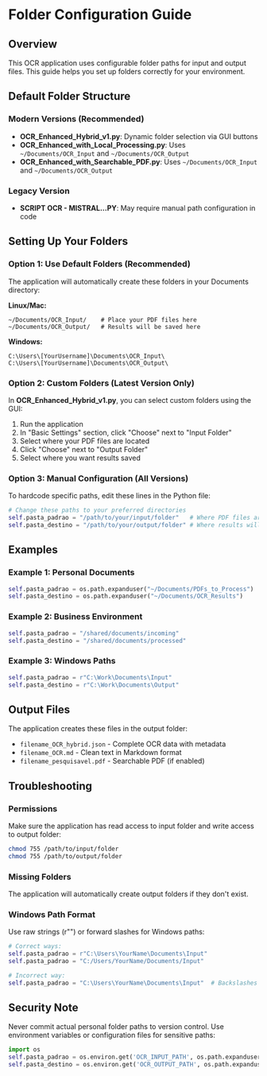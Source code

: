 # Folder Configuration Guide

## Overview
This OCR application uses configurable folder paths for input and output files. This guide helps you set up folders correctly for your environment.

## Default Folder Structure

### Modern Versions (Recommended)
- **OCR_Enhanced_Hybrid_v1.py**: Dynamic folder selection via GUI buttons
- **OCR_Enhanced_with_Local_Processing.py**: Uses `~/Documents/OCR_Input` and `~/Documents/OCR_Output`
- **OCR_Enhanced_with_Searchable_PDF.py**: Uses `~/Documents/OCR_Input` and `~/Documents/OCR_Output`

### Legacy Version
- **SCRIPT OCR - MISTRAL...PY**: May require manual path configuration in code

## Setting Up Your Folders

### Option 1: Use Default Folders (Recommended)
The application will automatically create these folders in your Documents directory:

**Linux/Mac:**
```
~/Documents/OCR_Input/    # Place your PDF files here
~/Documents/OCR_Output/   # Results will be saved here
```

**Windows:**
```
C:\Users\[YourUsername]\Documents\OCR_Input\
C:\Users\[YourUsername]\Documents\OCR_Output\
```

### Option 2: Custom Folders (Latest Version Only)
In **OCR_Enhanced_Hybrid_v1.py**, you can select custom folders using the GUI:

1. Run the application
2. In "Basic Settings" section, click "Choose" next to "Input Folder"
3. Select where your PDF files are located
4. Click "Choose" next to "Output Folder"  
5. Select where you want results saved

### Option 3: Manual Configuration (All Versions)
To hardcode specific paths, edit these lines in the Python file:

```python
# Change these paths to your preferred directories
self.pasta_padrao = "/path/to/your/input/folder"   # Where PDF files are located
self.pasta_destino = "/path/to/your/output/folder" # Where results will be saved
```

## Examples

### Example 1: Personal Documents
```python
self.pasta_padrao = os.path.expanduser("~/Documents/PDFs_to_Process")
self.pasta_destino = os.path.expanduser("~/Documents/OCR_Results")
```

### Example 2: Business Environment
```python
self.pasta_padrao = "/shared/documents/incoming"
self.pasta_destino = "/shared/documents/processed"
```

### Example 3: Windows Paths
```python
self.pasta_padrao = r"C:\Work\Documents\Input"
self.pasta_destino = r"C:\Work\Documents\Output"
```

## Output Files

The application creates these files in the output folder:

- `filename_OCR_hybrid.json` - Complete OCR data with metadata
- `filename_OCR.md` - Clean text in Markdown format  
- `filename_pesquisavel.pdf` - Searchable PDF (if enabled)

## Troubleshooting

### Permissions
Make sure the application has read access to input folder and write access to output folder:

```bash
chmod 755 /path/to/input/folder
chmod 755 /path/to/output/folder
```

### Missing Folders
The application will automatically create output folders if they don't exist.

### Windows Path Format
Use raw strings (r"") or forward slashes for Windows paths:

```python
# Correct ways:
self.pasta_padrao = r"C:\Users\YourName\Documents\Input"
self.pasta_padrao = "C:/Users/YourName/Documents/Input"

# Incorrect way:
self.pasta_padrao = "C:\Users\YourName\Documents\Input"  # Backslashes cause issues
```

## Security Note

Never commit actual personal folder paths to version control. Use environment variables or configuration files for sensitive paths:

```python
import os
self.pasta_padrao = os.environ.get('OCR_INPUT_PATH', os.path.expanduser("~/Documents/OCR_Input"))
self.pasta_destino = os.environ.get('OCR_OUTPUT_PATH', os.path.expanduser("~/Documents/OCR_Output"))
```